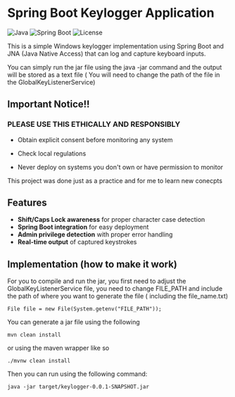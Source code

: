 # Spring Boot Keylogger Application

![Java](https://img.shields.io/badge/Java-17%2B-blue)
![Spring Boot](https://img.shields.io/badge/Spring_Boot-3.4.5-brightgreen)
![License](https://img.shields.io/badge/License-MIT-orange)

This is a simple Windows keylogger implementation using Spring Boot and JNA (Java Native Access) that can log and capture keyboard inputs.

You can simply run the jar file using the java -jar command and the output will be stored as a text file ( You will need to change the path of the file in the GlobalKeyListenerService)

## Important Notice!!

### PLEASE USE THIS ETHICALLY AND RESPONSIBLY

- Obtain explicit consent before monitoring any system

- Check local regulations

- Never deploy on systems you don't own or have permission to monitor

This project was done just as a practice and for me to learn new conecpts

## Features

- **Shift/Caps Lock awareness** for proper character case detection
- **Spring Boot integration** for easy deployment
- **Admin privilege detection** with proper error handling
- **Real-time output** of captured keystrokes

## Implementation (how to make it work)

For you to compile and run the jar, you first need to adjust the GlobalKeyListenerService file, you need to change FILE_PATH and include the path of where you want to generate the file ( including the file_name.txt)
```
File file = new File(System.getenv("FILE_PATH"));
```

You can generate a jar file using the following

```
mvn clean install
```

or using the maven wrapper like so
```
./mvnw clean install
```


Then you can run using the following command:
```
java -jar target/keylogger-0.0.1-SNAPSHOT.jar
```
